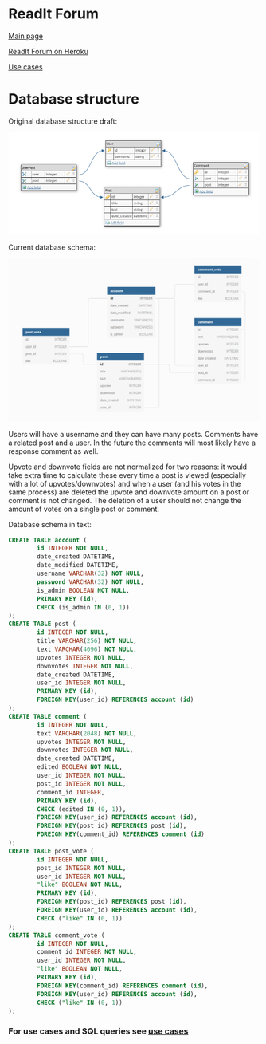 # ReadIt Forum
[Main page](https://github.com/porrasm/tsoha-2019)

[ReadIt Forum on Heroku](https://readit-forum.herokuapp.com/)

[Use cases](https://github.com/porrasm/tsoha-2019/blob/master/documentation/use_cases.md)

# Database structure

Original database structure draft:

![Database schema idea](https://github.com/porrasm/tsoha-2019/blob/master/documentation/database_schema_idea.png)


Current database schema:

![Current database schema](https://github.com/porrasm/tsoha-2019/blob/master/documentation/database_schema.png)

Users will have a username and they can have many posts. Comments have a related post and a user. In the future the comments will most likely have a response comment as well.

Upvote and downvote fields are not normalized for two reasons: it would take extra time to calculate these every time a post is viewed (especially with a lot of upvotes/downvotes) and when a user (and his votes in the same process) are deleted the upvote and downvote amount on a post or comment is not changed. The deletion of a user should not change the amount of votes on a single post or comment.

Database schema in text:
```sql
CREATE TABLE account (
        id INTEGER NOT NULL,
        date_created DATETIME,
        date_modified DATETIME,
        username VARCHAR(32) NOT NULL,
        password VARCHAR(32) NOT NULL,
        is_admin BOOLEAN NOT NULL,
        PRIMARY KEY (id),
        CHECK (is_admin IN (0, 1))
);
CREATE TABLE post (
        id INTEGER NOT NULL,
        title VARCHAR(256) NOT NULL,
        text VARCHAR(4096) NOT NULL,
        upvotes INTEGER NOT NULL,
        downvotes INTEGER NOT NULL,
        date_created DATETIME,
        user_id INTEGER NOT NULL,
        PRIMARY KEY (id),
        FOREIGN KEY(user_id) REFERENCES account (id)
);
CREATE TABLE comment (
        id INTEGER NOT NULL,
        text VARCHAR(2048) NOT NULL,
        upvotes INTEGER NOT NULL,
        downvotes INTEGER NOT NULL,
        date_created DATETIME,
        edited BOOLEAN NOT NULL,
        user_id INTEGER NOT NULL,
        post_id INTEGER NOT NULL,
        comment_id INTEGER,
        PRIMARY KEY (id),
        CHECK (edited IN (0, 1)),
        FOREIGN KEY(user_id) REFERENCES account (id),
        FOREIGN KEY(post_id) REFERENCES post (id),
        FOREIGN KEY(comment_id) REFERENCES comment (id)
);
CREATE TABLE post_vote (
        id INTEGER NOT NULL,
        post_id INTEGER NOT NULL,
        user_id INTEGER NOT NULL,
        "like" BOOLEAN NOT NULL,
        PRIMARY KEY (id),
        FOREIGN KEY(post_id) REFERENCES post (id),
        FOREIGN KEY(user_id) REFERENCES account (id),
        CHECK ("like" IN (0, 1))
);
CREATE TABLE comment_vote (
        id INTEGER NOT NULL,
        comment_id INTEGER NOT NULL,
        user_id INTEGER NOT NULL,
        "like" BOOLEAN NOT NULL,
        PRIMARY KEY (id),
        FOREIGN KEY(comment_id) REFERENCES comment (id),
        FOREIGN KEY(user_id) REFERENCES account (id),
        CHECK ("like" IN (0, 1))
);
```

### For use cases and SQL queries see [use cases](https://github.com/porrasm/tsoha-2019/blob/master/documentation/use_cases.md)